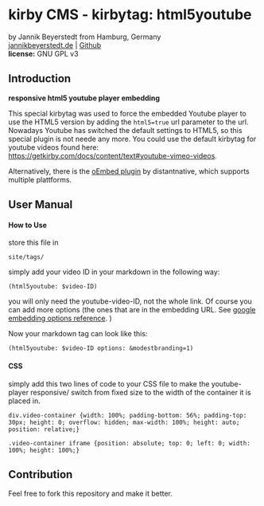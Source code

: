 # kirby CMS - kirbytag: html5youtube
by Jannik Beyerstedt from Hamburg, Germany  
[jannikbeyerstedt.de](http://jannikbeyerstedt.de) | [Github](https://github.com/jbeyerstedt)  
**license:** GNU GPL v3

## Introduction
**responsive html5 youtube player embedding**

This special kirbytag was used to force the embedded Youtube player to use the HTML5 version by adding the `html5=true` url parameter to the url. Nowadays Youtube has switched the default settings to HTML5, so this special plugin is not neede any more. You could use the default kirbytag for youtube videos found here: <https://getkirby.com/docs/content/text#youtube-vimeo-videos>.

Alternatively, there is the [oEmbed plugin](https://github.com/distantnative/oembed) by distantnative, which supports multiple plattforms.


## User Manual

#### How to Use
store this file in

    site/tags/

simply add your video ID in your markdown in the following way:

    (html5youtube: $video-ID)

you will only need the youtube-video-ID, not the whole link. Of course you can add more options (the ones that are in the embedding URL. See [google embedding options reference](https://developers.google.com/youtube/player_parameters?hl=en#Parameters). )

Now your markdown tag can look like this:

    (html5youtube: $video-ID options: &modestbranding=1)


#### CSS

simply add this two lines of code to your CSS file to make the youtube-player responsive/ switch from fixed size to the width of the container it is placed in.

    div.video-container {width: 100%; padding-bottom: 56%; padding-top: 30px; height: 0; overflow: hidden; max-width: 100%; height: auto; position: relative;}

    .video-container iframe {position: absolute; top: 0; left: 0; width: 100%; height: 100%;}
    

## Contribution
Feel free to fork this repository and make it better.
